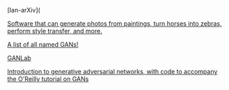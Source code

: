 [Ian-arXiv](

[Software that can generate photos from paintings, turn horses into zebras, perform style transfer, and more.](https://github.com/junyanz/CycleGAN)

[A list of all named GANs!](https://github.com/hindupuravinash/the-gan-zoo)

[GANLab](https://github.com/poloclub/ganlab)

[Introduction to generative adversarial networks, with code to accompany the O'Reilly tutorial on GANs](https://github.com/jonbruner/generative-adversarial-networks)




